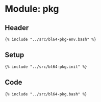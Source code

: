 # Module: pkg

## Header

```shell
{% include "../src/bl64-pkg-env.bash" %}
```

## Setup

```shell
{% include "../src/bl64-pkg.init" %}
```

## Code

```shell
{% include "../src/bl64-pkg.bash" %}
```
